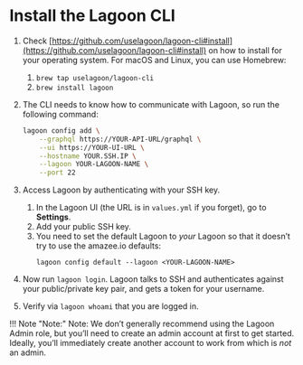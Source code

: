 # Install the Lagoon CLI

1. Check [https://github.com/uselagoon/lagoon-cli#install](https://github.com/uselagoon/lagoon-cli#install) on how to install for your operating system. For macOS and Linux, you can use Homebrew:
    1. `brew tap uselagoon/lagoon-cli`
    2. `brew install lagoon`
2. The CLI needs to know how to communicate with Lagoon, so run the following command:
    ```bash
    lagoon config add \
        --graphql https://YOUR-API-URL/graphql \
        --ui https://YOUR-UI-URL \
        --hostname YOUR.SSH.IP \
        --lagoon YOUR-LAGOON-NAME \
        --port 22
    ```

3. Access Lagoon by authenticating with your SSH key.
    1. In the Lagoon UI (the URL is in `values.yml` if you forget), go to **Settings**.
    2. Add your public SSH key.
    3. You need to set the default Lagoon to _your_ Lagoon so that it doesn’t try to use the amazee.io defaults:
        ```
        lagoon config default --lagoon <YOUR-LAGOON-NAME>
        ```

4. Now run `lagoon login`. Lagoon talks to SSH and authenticates against your public/private key pair, and gets a token for your username.

5. Verify via `lagoon whoami` that you are logged in.

!!! Note "Note:"
    Note: We don’t generally recommend using the Lagoon Admin role, but you’ll need to create an admin account at first to get started. Ideally, you’ll immediately create another account to work from which is _not_ an admin.
